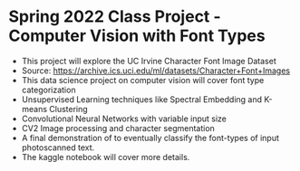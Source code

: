 # Spring 2022 Class Project - Computer Vision with Font Types

* This project will explore the UC Irvine Character Font Image Dataset
* Source: https://archive.ics.uci.edu/ml/datasets/Character+Font+Images
* This data science project on computer vision will cover font type categorization
* Unsupervised Learning techniques like Spectral Embedding and K-means Clustering
* Convolutional Neural Networks with variable input size
* CV2 Image processing and character segmentation
* A final demonstration of to eventually classify the font-types of input photoscanned text.
* The kaggle notebook will cover more details.

